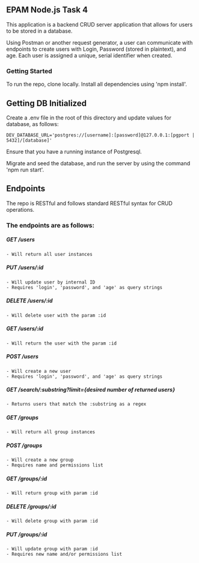 ## EPAM Node.js Task 4

This application is a backend CRUD server application that allows for users to be stored in a database.

Using Postman or another request generator, a user can communicate with endpoints to create users with Login, Password (stored in plaintext), and age. Each user is assigned a unique, serial identifier when created.

### Getting Started
To run the repo, clone locally. Install all dependencies using 'npm install'. 

## Getting DB Initialized

Create a .env file in the root of this directory and update values for database, as follows: 

    DEV_DATABASE_URL='postgres://[username]:[password]@127.0.0.1:[pgport | 5432]/[database]'

Ensure that you have a running instance of Postgresql.

Migrate and seed the database, and run the server by using the command 'npm run start'.

## Endpoints
The repo is RESTful and follows standard RESTful syntax for CRUD operations.

### The endpoints are as follows:

##### GET /users
    - Will return all user instances
##### PUT /users/:id
    - Will update user by internal ID
    - Requires 'login', 'password', and 'age' as query strings
##### DELETE /users/:id
    - Will delete user with the param :id
##### GET /users/:id
    - Will return the user with the param :id
##### POST /users
    - Will create a new user
    - Requires 'login', 'password', and 'age' as query strings
##### GET /search/:substring?limit={desired number of returned users}
    - Returns users that match the :substring as a regex
##### GET /groups
    - Will return all group instances
##### POST /groups
    - Will create a new group
    - Requires name and permissions list
##### GET /groups/:id
    - Will return group with param :id
##### DELETE /groups/:id
    - Will delete group with param :id
##### PUT /groups/:id
    - Will update group with param :id
    - Requires new name and/or permissions list

